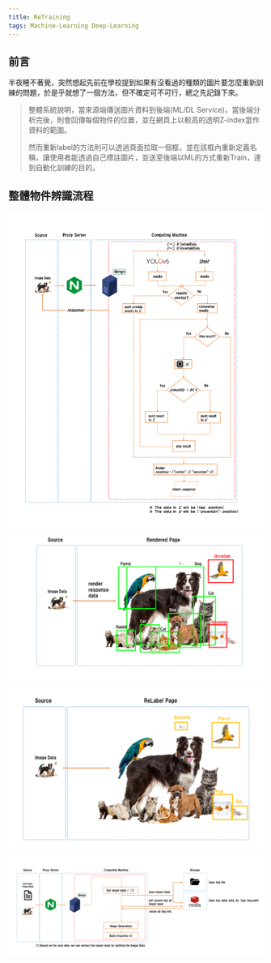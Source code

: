 ```yaml
---
title: ReTraining
tags: Machine-Learning Deep-Learning
---
```

前言
-------------
半夜睡不著覺，突然想起先前在學校提到如果有沒看過的種類的圖片要怎麼重新訓練的問題，於是乎就想了一個方法，但不確定可不可行，總之先記錄下來。

> 整體系統說明，當來源端傳送圖片資料到後端(ML/DL Service)。當後端分析完後，則會回傳每個物件的位置，並在網頁上以較高的透明Z-index當作資料的範圍。
>
> 然而重新label的方法則可以透過頁面拉取一個框，並在該框內重新定義名稱，讓使用者能透過自己標註圖片，並送至後端以ML的方式重新Train，達到自動化訓練的目的。

整體物件辨識流程
-------------

![Image](https://raw.githubusercontent.com/Fugu-Lin/Fugu-Lin.github.io/master/assets/images/retraining-1.PNG "Image")
![Image](https://raw.githubusercontent.com/Fugu-Lin/Fugu-Lin.github.io/master/assets/images/retraining-2.PNG "Image")
![Image](https://raw.githubusercontent.com/Fugu-Lin/Fugu-Lin.github.io/master/assets/images/retraining-3.PNG "Image")
![Image](https://raw.githubusercontent.com/Fugu-Lin/Fugu-Lin.github.io/master/assets/images/retraining-4.PNG "Image")
